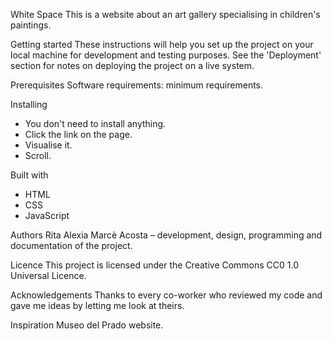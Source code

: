 White Space
This is a website about an art gallery specialising in children's paintings.

Getting started
These instructions will help you set up the project on your local machine for development and testing purposes. See the 'Deployment' section for notes on deploying the project on a live system.

Prerequisites
Software requirements: minimum requirements.

Installing
- You don't need to install anything.
- Click the link on the page.
- Visualise it.
- Scroll.

Built with
- HTML
- CSS
- JavaScript

Authors
Rita Alexia Marcè Acosta – development, design, programming and documentation of the project.

Licence
This project is licensed under the Creative Commons CC0 1.0 Universal Licence.

Acknowledgements
Thanks to every co-worker who reviewed my code and gave me ideas by letting me look at theirs.

Inspiration
Museo del Prado website.
